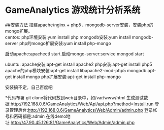 # GameAnalytics 游戏统计分析系统

##安装方法
搭建apache/nginx + php5，mongodb-server安装，安装php的mongo扩展。<br>
centos:
php环境安装:yum install php
mongodb安装:yum install mongodb-server
php的mongo扩展安装:yum install php-mongo

启动apache:apachectl start
启动mongo-server:service mongod start

ubuntu:
apache安装:apt-get install apache2 
php安装:apt-get install php5
apache的php模块安装:apt-get install libapache2-mod-php5
mongodb:apt-get install mongo
php扩展安装:apt-get install php-mongo

安装搞不定，自己百度吧

*代码布署
git clone将代码放到web目录中，如/var/www/html
生成测试数据:http://192.168.0.6/GameAnalytics/Web/Api/api.php?method=Install.run
登录管理后台:http://192.168.0.6/GameAnalytics/Web/Admin/admin.php
登录帐号和密码都是:admin
在线demo地址:http://47.90.45.126:81/GameAnalytics/Web/Admin/admin.php

